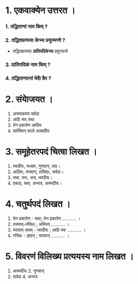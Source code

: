 # 1. एकवाक्येन उत्तरत ।
### 1. तद्धितान्तं नाम किम् ?
### 2. तद्धितप्रत्ययाः केभ्यः प्रयुज्यन्ते ?
* तद्धितप्रत्ययाः **प्रातिपदिकेभ्यः** प्रयुज्यन्ते
### 3. प्रातिपदिकं नाम किम् ?
### 4. तद्धितान्तानां भेदाै काै ?
# 2. संयाेजयत ।
1. अस्माकमयं सर्वदा
2. आदाै भवः तथा
3. तेन प्रकारेण आदिमः
4. सर्वस्मिन् काले अस्मदीयः
# 3. समूहेतरपदं चित्वा लिखत ।
1. भवदीयः, मध्यमः, गुणवान्, ततः।
2. आदिमः, रुपवान्, लघिष्ठः, सर्वदा।
3. तथा, यतः, अत्र, भवदीयः।
4. एकदा, यथा, अन्यत्र, अस्मदीयः।
# 4. चतुर्थपदं लिखत ।
1. येन प्रकारेण - यथा; तेन प्रकारेण ........... ।
2. तस्मात्-तसिल् ; अस्मिन् ........... ।
3. भवताम् अयम् - भवदीयः ; आदाै भवः ........... ।
4. गरिष्ठः - इष्ठन् ; रूपवान् ........... ।
# 5. विवरणं विलिख्य प्रत्ययस्य नाम लिखत ।
1. अस्मदीयः 2. गुणवान्
3. सर्वदा 4. अन्यत्र
